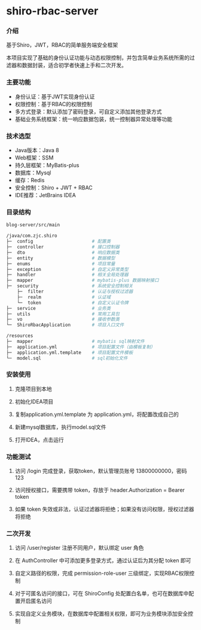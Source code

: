 # shiro-rbac-server

### 介绍

基于Shiro，JWT，RBAC的简单服务端安全框架

本项目实现了基础的身份认证功能与动态权限控制，并包含简单业务系统所需的过滤器和数据封装，适合初学者快速上手和二次开发。

### 主要功能

- 身份认证：基于JWT实现身份认证
- 权限控制：基于RBAC的权限控制
- 多方式登录：默认添加了密码登录，可自定义添加其他登录方式
- 基础业务系统框架：统一响应数据包装，统一控制器异常处理等功能

### 技术选型

- Java版本：Java 8
- Web框架：SSM
- 持久层框架：MyBatis-plus
- 数据库：Mysql
- 缓存：Redis
- 安全控制：Shiro + JWT + RBAC
- IDE推荐：JetBrains IDEA

### 目录结构

```bash
blog-server/src/main

/java/com.zjc.shiro
├─  config                      # 配置类
├─  controller                  # 接口控制器
├─  dto                         # 响应数据类
├─  entity                      # 数据模型
├─  enums                       # 项目常量
├─  exception                   # 自定义异常类型
├─  handler                     # 相关全局处理器
├─  mapper                      # mybatis-plus 数据映射接口
├─  security                    # 系统安全控制相关
    ├─  filter                  # 认证与授权过滤器
    ├─  realm                   # 认证域
    └─  token                   # 自定义认证令牌
├─  service                     # 业务类
├─  utils                       # 常用工具包
├─  vo                          # 接收参数类
└─  ShiroRbacApplication        # 项目入口文件

/resources
├─  mapper                      # mybatis sql映射文件            
├─  application.yml             # 项目配置文件（由模板复制）
├─  application.yml.template    # 项目配置文件模板
└─  model.sql                   # sql初始化文件
```

### 安装使用

1. 克隆项目到本地

2. 初始化IDEA项目

3. 复制application.yml.template 为 application.yml，将配置改成自己的

4. 新建mysql数据库，执行model.sql文件

5. 打开IDEA，点击运行


### 功能测试

1. 访问 /login 完成登录，获取token，默认管理员账号 13800000000，密码 123

2. 访问授权接口，需要携带 token，存放于 header.Authorization = Bearer token

3. 如果 token 失效或非法，认证过滤器将拒绝；如果没有访问权限，授权过滤器将拒绝

### 二次开发

1. 访问 /user/register 注册不同用户，默认绑定 user 角色

2. 在 AuthController 中可添加更多登录方式，通过认证后为其分配 token 即可

3. 自定义路径的权限，完成 permission-role-user 三级绑定，实现RBAC权限控制

4. 对于可匿名访问的接口，可在 ShiroConfig 处配置白名单，也可在数据库中配置开启匿名访问

5. 实现自定义业务模块，在数据库中配置相关权限，即可为业务模块添加安全控制
